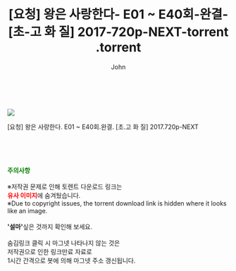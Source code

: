 ﻿---
layout: post
title:  "                   [요청] 왕은 사랑한다- E01 ~ E40회-완결- [초-고 화 질] 2017-720p-NEXT-torrent                .torrent"
author: John
categories: [ 드라마 ]
tags: [  ]
image: https://torrentrj58.com/uploadfile/full/45bc778393e09d8cf26fb5f79bcb5027de3467f6.jpg 
description: "                   [요청] 왕은 사랑한다- E01 ~ E40회-완결- [초-고 화 질] 2017-720p-NEXT-torrent                 torrent 정보 공유"
toc: true
toc_sticky: true
---

<br>
<p><img src="https://torrentrj58.com/uploadfile/full/45bc778393e09d8cf26fb5f79bcb5027de3467f6.jpg"/></p>
 [요청] 왕은 사랑한다. E01 ~ E40회.완결. [초.고 화 질] 2017.720p-NEXT  
    
<br><br><br>
<p data-ke-size="size16"><b><span style="color: green;">주의사항</span></b><br /><br />※저작권 문제로 인해 토렌트 다운로드 링크는<br /><b><span style="color: red;">유사 이미지</span></b>에 숨겨뒀습니다.<br />※Due to copyright issues, the torrent download link is hidden where it looks like an image.<br /><br /><b>'설마'</b>싶은 것까지 확인해 보세요.<br /><br />숨김링크 클릭 시 마그넷 나타나지 않는 것은<br />저작권으로 인한 링크만료 자료로<br />1시간 간격으로 봇에 의해 마그넷 주소 갱신됩니다.</p>
